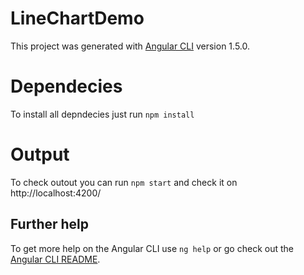 # LineChartDemo

This project was generated with [Angular CLI](https://github.com/angular/angular-cli) version 1.5.0.

# Dependecies
To install all depndecies just run `npm install`

# Output

To check outout you can run `npm start` and check it on http://localhost:4200/

## Further help

To get more help on the Angular CLI use `ng help` or go check out the [Angular CLI README](https://github.com/angular/angular-cli/blob/master/README.md).
